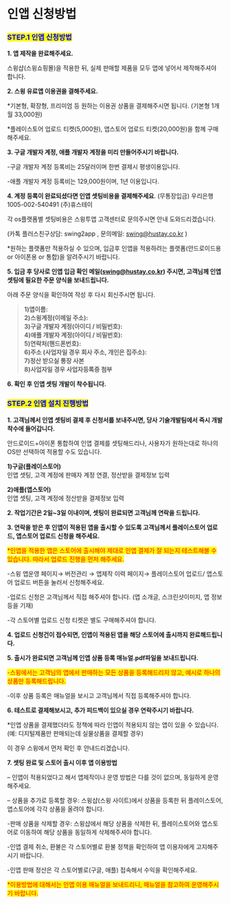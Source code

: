 # 인앱 신청방법

### <mark style="color:blue;">**STEP.1 인앱 신청방법**</mark>

**1. 앱 제작을 완료해주세요.**

스윙샵(스윙쇼핑몰)을 적용한 뒤, 실제 판매할 제품을 모두 앱에 넣어서 제작해주셔야 합니다.



**2. 스윙 유료앱 이용권을 결해주세요.**

\*기본형, 확장형, 프리미엄 등 원하는 이용권 상품을 결제해주시면 됩니다. (기본형 1개월 33,000원)

\*플레이스토어 업로드 티켓(5,000원), 앱스토어 업로드 티켓(20,000원)을 함께 구매해주세요.



**3. 구글 개발자 계정, 애플 개발자 계정을 미리 만들어주시기 바랍니다.**

\-구글 개발자 계정 등록비는 25달러이며 한번 결제시 평생이용입니다.

\-애플 개발자 계정 등록비는 129,000원이며, 1년 이용입니다.



**4. 계정 등록이 완료되셨다면 인앱 셋팅비용을 결제해주세요**. (무통장입금) 우리은행 1005-002-540491 (주)휴스테이

각 os플랫폼별 셋팅비용은 스윙투앱 고객센터로 문의주시면 안내 도와드리겠습니다.

(카톡 플러스친구상담: swing2app  ,  문의메일:  swing@hustay.co.kr )

\*원하는 플랫폼만 적용하실 수 있으며, 입금후 인앱을 적용하려는 플랫폼(안드로이드용 or 아이폰용 or 통합)을 알려주시기 바랍니다.



**5. 입금 후 당사로 인앱 입금 확인 메일(swing@hustay.co.kr) 주시면, 고객님께 인앱 셋팅에 필요한 주문 양식을 보내드립니다.**

아래 주문 양식을 확인하여 작성 후 다시 회신주시면 됩니다.

> **1)앱이름:**\
> **2)스윙계정(이메일 주소):**\
> **3)구글 개발자 계정(아이디 / 비밀번호):** \
> **4)애플 개발자 계정(아이디 / 비밀번호):** \
> **5)연락처(핸드폰번호):**\
> **6)주소 (사업자일 경우 회사 주소, 개인은 집주소):**\
> **7)정산 받으실 통장 사본**\
> **8)사업자일 경우 사업자등록증 첨부**



**6. 확인 후 인앱 셋팅 개발이 착수됩니다.**



### <mark style="color:blue;">**STEP.2 인앱 설치 진행방법**</mark>

**1. 고객님께서 인앱 셋팅비 결제 후 신청서를 보내주시면, 당사 기술개발팀에서 즉시 개발 착수에 들어갑니다.**

안드로이드+아이폰 통합하여 인앱 결제를 셋팅해드리나, 사용자가 원하는대로 하나의 OS만 선택하여 적용할 수도 있습니다.

**1)구글(플레이스토어)**\
인앱 셋팅, 고객 계정에 판매자 계정 연결, 정산받을 결제정보 입력

**2)애플(앱스토어)**\
인앱 셋팅, 고객 계정에 정산받을 결제정보 입력



**2. 작업기간은 2일\~3일 이내이며, 셋팅이 완료되면 고객님께 연락을 드립니다.**



**3. 연락을 받은 후 인앱이 적용된 앱을 출시할 수 있도록 고객님께서 플레이스토어 업로드, 앱스토어 업로드 신청을 해주세요.**

<mark style="color:red;">\*인앱을 적용한 앱은 스토어에 출시해야 제대로 인앱 결제가 잘 되는지 테스트해볼 수 있습니다. 따라서 업로드 진행을 먼저 해주세요.</mark>&#x20;

\-스윙 앱운영 페이지→ 버전관리 → 앱제작 이력 페이지→ 플레이스토어 업로드/ 앱스토어 업로드 버튼을 눌러서 신청해주세요.

\-업로드 신청은 고객님께서 직접 해주셔야 합니다. (앱 소개글, 스크린샷이미지, 앱 정보 등을 기재)

\-각 스토어별 업로드 신청 티켓은 별도 구매해주셔야 합니다.



**4. 업로드 신청건이 접수되면, 인앱이 적용된 앱을 해당 스토어에 출시까지 완료해드립니다.**



**5. 출시가 완료되면 고객님께 인앱 상품 등록 매뉴얼.pdf파일을 보내드립니다.**

<mark style="color:red;">-스윙에서는 고객님의 앱에서 판매하는 모든 상품을 등록해드리지 않고, 예시로 하나의 상품만 등록해드립니다.</mark>

\-이후 상품 등록은 매뉴얼을 보시고 고객님께서 직접 등록해주셔야 합니다.



**6. 테스트로 결제해보시고, 추가 피드백이 있으실 경우 연락주시기 바랍니다.**

\*인앱 상품을 결제했더라도 정책에 따라 인앱이 적용되지 않는 앱이 있을 수 있습니다. (예: 디지털제품만 판매되는데 실물상품을 결제할 경우)

이 경우 스윙에서 먼저 확인 후 안내드리겠습니다.



**7. 셋팅 완료 및 스토어 출시 이후 앱 이용방법**

– 인앱이 적용되었다고 해서 앱제작이나 운영 방법은 다를 것이 없으며, 동일하게 운영해주세요.

– 상품을 추가로 등록할 경우: 스윙샵(스윙 사이트)에서 상품을 등록한 뒤 플레이스토어, 앱스토어에 각각 상품을 올려야 합니다.&#x20;

\-판매 상품을 삭제할 경우: 스윙샵에서 해당 상품을 삭제한 뒤, 플레이스토어와 앱스토어로 이동하여 해당 상품을 동일하게 삭제해주셔야 합니다.

\-인앱 결제 취소, 환불은 각 스토어별로 환불 정책을 확인하여 앱 이용자에게 고지해주시기 바랍니다.&#x20;

\-인앱 판매 정산은 각 스토어별로(구글, 애플) 접속해서 수익을 확인해주세요.

<mark style="color:red;">\*이용방법에 대해서는 인앱 이용 매뉴얼을 보내드리니, 매뉴얼을 참고하여 운영해주시기 바랍니다.</mark>
